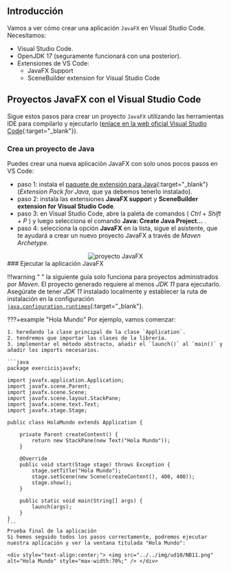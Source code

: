 ## Introducción

Vamos a ver cómo crear una aplicación `JavaFX` en Visual Studio Code. Necesitamos:

- Visual Studio Code.
- OpenJDK 17 (seguramente funcionará con una posterior).
- Extensiones de VS Code:
  - JavaFX Support
  - SceneBuilder extension for Visual Studio Code


## Proyectos JavaFX con el Visual Studio Code

Sigue estos pasos para crear un proyecto `JavaFX` utilizando las herramientas IDE para compilarlo y ejecutarlo ([enlace en la web oficial Visual Studio Code](https://code.visualstudio.com/docs/java/java-gui){:target="_blank"}).

### Crea un proyecto de Java

Puedes crear una nueva aplicación JavaFX con solo unos pocos pasos en VS Code:

- paso 1: instala el [paquete de extensión para Java](https://marketplace.visualstudio.com/items?itemName=vscjava.vscode-java-pack){:target="_blank"} (*Extension Pack for Java*, que ya debemos tenerlo instalado).
- paso 2: instala las extensiones **JavaFX suppor**t y **SceneBuilder extension for Visual Studio Code**.
- paso 3: en Visual Studio Code, abre la paleta de comandos ( *Ctrl* + *Shift* + *P* ) y luego selecciona el comando **Java: Create Java Project...** .
- paso 4: selecciona la opción **JavaFX** en la lista, sigue el asistente, que te ayudará a crear un nuevo proyecto JavaFX a través de *Maven Archetype*.

<div style="text-align:center;">
    <img src="../../img/ud10/09_vs02.png" alt="proyecto JavaFX" style="max-width:80%;" />
</div>
### Ejecutar la aplicación JavaFX

!!!warning " "
	la siguiente guía solo funciona para proyectos administrados por *Maven*. El proyecto generado requiere al menos *JDK 11* para ejecutarlo. Asegúrate de tener *JDK 11* instalado localmente y establecer la ruta de instalación en la configuración [`java.configuration.runtimes`](https://github.com/redhat-developer/vscode-java#project-jdks){:target="_blank"}.

???+example "Hola Mundo"
	Por ejemplo, vamos comenzar:
	
	1. heredando la clase principal de la clase `Application`.
	2. tendremos que importar las clases de la librería.
	3. implementar el método abstracto, añadir el `launch()` al `main()` y añadir los imports necesarios.
	
	```java
	package exercicisjavafx;
	
    import javafx.application.Application;
    import javafx.scene.Parent;
    import javafx.scene.Scene;
    import javafx.scene.layout.StackPane;
    import javafx.scene.text.Text;
    import javafx.stage.Stage;
    
    public class HolaMundo extends Application {
    
        private Parent createContent() {
            return new StackPane(new Text("Hola Mundo"));
        }
    
        @Override
        public void start(Stage stage) throws Exception {
            stage.setTitle("Hola Mundo");
            stage.setScene(new Scene(createContent(), 400, 400));
            stage.show();
        }
    
        public static void main(String[] args) {
            launch(args);
        }
    }
	```
	Prueba final de la aplicación
	Si hemos seguido todos los pasos correctamente, podremos ejecutar nuestra aplicación y ver la ventana titulada "Hola Mundo": 
	
	<div style="text-align:center;"> <img src="../../img/ud10/NB11.png" alt="Hola Mundo" style="max-width:70%;" /> </div>
